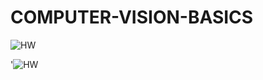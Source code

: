 # COMPUTER-VISION-BASICS
![HW](https://user-images.githubusercontent.com/42671977/85916415-41ea2a00-b86e-11ea-95a4-86dee510460f.png)

'![HW](https://user-images.githubusercontent.com/42671977/85916398-18c99980-b86e-11ea-8375-a4b9617ec384.png)
